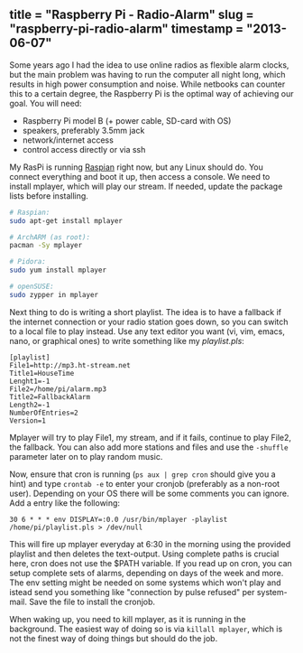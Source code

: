 title = "Raspberry Pi - Radio-Alarm"
slug = "raspberry-pi-radio-alarm"
timestamp = "2013-06-07"
---
Some years ago I had the idea to use online radios as flexible alarm clocks, but the main problem was having to run the computer all night long, which results in high power consumption and noise. While netbooks can counter this to a certain degree, the Raspberry Pi is the optimal way of achieving our goal. You will need:

-   Raspberry Pi model B (+ power cable, SD-card with OS)
-   speakers, preferably 3.5mm jack
-   network/internet access
-   control access directly or via ssh

My RasPi is running [Raspian](http://www.raspberrypi.org/downloads) right now, but any Linux should do. You connect everything and boot it up, then access a console. We need to install mplayer, which will play our stream. If needed, update the package lists before installing.

```sh
# Raspian:
sudo apt-get install mplayer

# ArchARM (as root):
pacman -Sy mplayer

# Pidora:
sudo yum install mplayer

# openSUSE:
sudo zypper in mplayer
```

Next thing to do is writing a short playlist. The idea is to have a fallback if the internet connection or your radio station goes down, so you can switch to a local file to play instead. Use any text editor you want (vi, vim, emacs, nano, or graphical ones) to write something like my *playlist.pls*:

    [playlist]
    File1=http://mp3.ht-stream.net
    Title1=HouseTime
    Lenght1=-1
    File2=/home/pi/alarm.mp3
    Title2=FallbackAlarm
    Length2=-1
    NumberOfEntries=2
    Version=1

Mplayer will try to play File1, my stream, and if it fails, continue to play File2, the fallback. You can also add more stations and files and use the `-shuffle` parameter later on to play random music.

Now, ensure that cron is running (`ps aux | grep cron` should give you a hint) and type `crontab -e` to enter your cronjob (preferably as a non-root user). Depending on your OS there will be some comments you can ignore. Add a entry like the following:

    30 6 * * * env DISPLAY=:0.0 /usr/bin/mplayer -playlist /home/pi/playlist.pls > /dev/null

This will fire up mplayer everyday at 6:30 in the morning using the provided playlist and then deletes the text-output. Using complete paths is crucial here, cron does not use the $PATH variable. If you read up on cron, you can setup complete sets of alarms, depending on days of the week and more. The env setting might be needed on some systems which won't play and istead send you something like "connection by pulse refused" per system-mail. Save the file to install the cronjob.

When waking up, you need to kill mplayer, as it is running in the background. The easiest way of doing so is via `killall mplayer`, which is not the finest way of doing things but should do the job.
